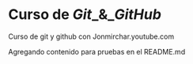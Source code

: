 # Curso de _Git__&__GitHub_
Curso de git y github con Jonmirchar.youtube.com

Agregando contenido para pruebas en el README.md